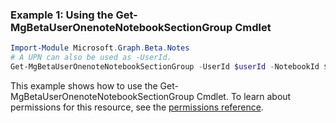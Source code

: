### Example 1: Using the Get-MgBetaUserOnenoteNotebookSectionGroup Cmdlet
```powershell
Import-Module Microsoft.Graph.Beta.Notes
# A UPN can also be used as -UserId.
Get-MgBetaUserOnenoteNotebookSectionGroup -UserId $userId -NotebookId $notebookId
```
This example shows how to use the Get-MgBetaUserOnenoteNotebookSectionGroup Cmdlet.
To learn about permissions for this resource, see the [permissions reference](/graph/permissions-reference).
